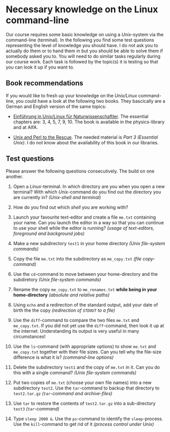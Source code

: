 # Necessary knowledge on the Linux command-line

Our course requires some basic knowledge on using a *Unix*-system via the command-line (terminal). In the following you find some test questions representing the level of knowledge you should have. I do not ask you to actually do them or to hand them in but you should be able to solve them if somebody asked you to. You will need to do similar tasks regularly during our course work. Each task is followed by the topic(s) it is testing so that you can look it up if you want to.

## Book recommendations

If you would like to fresh up your knowledge on the *Unix/Linux* command-line, you could have a look at the following two books. They bascically are a German and English version of the same topics:

- [Einführung in Unix/Linux für Naturwissenschaftler](http://www.springer.com/de/book/9783662503003). The essential chapters are: 3, 4, 5, 7, 9, 10. The book is available in the physics-library and at AIfA.

- [Unix and Perl to the Rescue](http://www.cambridge.org/de/academic/subjects/life-sciences/genomics-bioinformatics-and-systems-biology/unix-and-perl-rescue-field-guide-life-sciences-and-other-data-rich-pursuits?format=PB&isbn=9780521169820#D6pdUYVvJ6vm0bQ6.97). The needed material is *Part 3 (Essential Unix)*. I do not know about the availability of this book in our libraries.

## Test questions

Please answer the following questions consecutively. The build on one another.

1. Open a *Linux*-terminal. In which directory are you when you open a new terminal? With which *Unix*-command do you find out the directory you are currently in? *(Unix-shell and terminal)*

2. How do you find out which *shell* you are working with?

2. Launch your favourite text-editor and create a file ```me.txt``` containing your name. Can you launch the editor in a way so that you can continue to use your shell while the editor is running? *(usage of text-editors, foreground and background jobs)*

3. Make a new subdirectory ```test1``` in your home directory *(Unix file-system commands)*

4. Copy the file ```me.txt``` into the subdirectory as ```me_copy.txt``` *(file copy-command)*

5. Use the ```cd```-command to move between your home-directory and the subdiretory *(Unix file-system commands)*

6. Rename the copy ```me_copy.txt``` to ```me_renames.txt``` **while being in your home-directory** *(absolute and relative paths)*

7. Using ```echo``` and a redirection of the standard output, add your date of birth the the copy *(redirection of ```STDOUT``` to a file)*

8. Use the ```diff```-command to compare the two files ```me.txt``` and ```me_copy.txt```. If you did not yet use the ```diff```-command, then look it up at the internet. Understanding its output is very useful in many circumstances!

9. Use the ```ls```-command (with appropriate options) to show ```me.txt``` and ```me_copy.txt``` together with their file sizes. Can you tell why the file-size difference is what it is? *(command-line options)*

10. Delete the subdirectory ```test1``` and the copy of ```me.txt``` in it. Can you do this with a single command? *(Unix file-system commands)*

11. Put two copies of ```me.txt``` (choose your own file names) into a new subdirectory ```test2```. Use the ```tar```-command to backup that directory to ```test2.tar.gz``` *(```tar```-command and archive-files)*

12. Use ```tar``` to restore the contents of ```test2.tar.gz``` into a sub-directory ```test3``` *(```tar```-command)*

13. Type ```sleep 2000 &```. Use the ```ps```-command to identify the ```sleep```-process. Use the ```kill```-command to get rid of it *(process control under Unix)*
